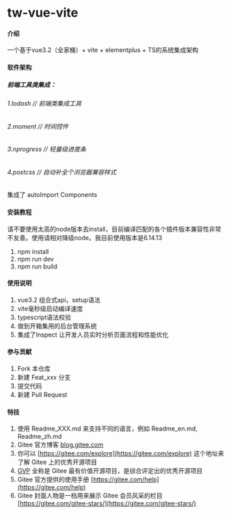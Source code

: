 # tw-vue-vite

#### 介绍
一个基于vue3.2（全家桶）+ vite + elementplus + TS的系统集成架构

#### 软件架构
##### 前端工具类集成：
###### 1.lodash     // 前端类集成工具
###### 2.moment     // 时间控件
###### 3.nprogress  // 轻量级进度条
###### 4.postcss    // 自动补全个浏览器兼容样式


集成了
autoImport
Components


#### 安装教程
请不要使用太高的node版本去install，目前编译匹配的各个插件版本兼容性非常不友善。使用请相对降级node。我目前使用版本是6.14.13
1.  npm install 
2.  npm run dev
3.  npm run build

#### 使用说明

1.  vue3.2 组合式api，setup语法
2.  vite毫秒级启动编译速度
3.  typescript语法校验
4.  做到开箱集用的后台管理系统
5.  集成了Inspect 让开发人员实时分析页面流程和性能优化

#### 参与贡献

1.  Fork 本仓库
2.  新建 Feat_xxx 分支
3.  提交代码
4.  新建 Pull Request


#### 特技

1.  使用 Readme\_XXX.md 来支持不同的语言，例如 Readme\_en.md, Readme\_zh.md
2.  Gitee 官方博客 [blog.gitee.com](https://blog.gitee.com)
3.  你可以 [https://gitee.com/explore](https://gitee.com/explore) 这个地址来了解 Gitee 上的优秀开源项目
4.  [GVP](https://gitee.com/gvp) 全称是 Gitee 最有价值开源项目，是综合评定出的优秀开源项目
5.  Gitee 官方提供的使用手册 [https://gitee.com/help](https://gitee.com/help)
6.  Gitee 封面人物是一档用来展示 Gitee 会员风采的栏目 [https://gitee.com/gitee-stars/](https://gitee.com/gitee-stars/)
